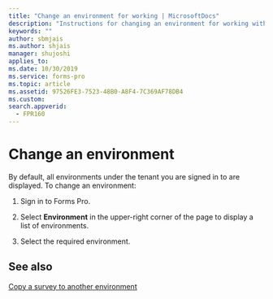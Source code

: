 ```yaml
---
title: "Change an environment for working | MicrosoftDocs"
description: "Instructions for changing an environment for working with Microsoft Forms Pro"
keywords: ""
author: sbmjais
ms.author: shjais
manager: shujoshi
applies_to: 
ms.date: 10/30/2019
ms.service: forms-pro
ms.topic: article
ms.assetid: 97526FE3-7523-48B0-A8F4-7C369AF78DB4
ms.custom: 
search.appverid:
  - FPR160
---
```


# Change an environment

By default, all environments under the tenant you are signed in to are displayed. To change an environment:

1. Sign in to Forms Pro. 

2. Select **Environment** in the upper-right corner of the page to display a list of environments.

3. Select the required environment.

## See also

[Copy a survey to another environment](copy-survey-environment.md)
